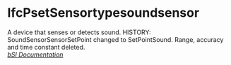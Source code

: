 IfcPsetSensortypesoundsensor
============================
A device that senses or detects sound. HISTORY: SoundSensorSensorSetPoint
changed to SetPointSound. Range, accuracy and time constant deleted.  
[ _bSI
Documentation_](https://standards.buildingsmart.org/IFC/DEV/IFC4_2/FINAL/HTML/schema/ifcbuildingcontrolsdomain/pset/pset_sensortypesoundsensor.htm)


